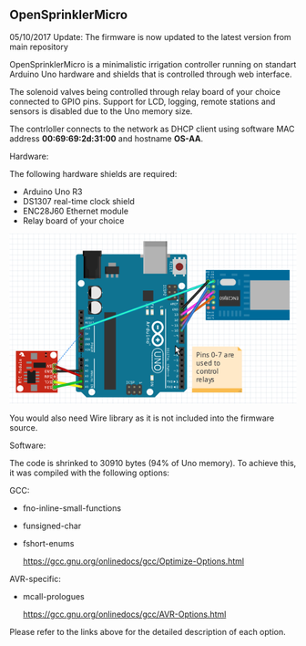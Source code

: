 OpenSprinklerMicro
--

05/10/2017 Update:
The firmware is now updated to the latest version from main repository

OpenSprinklerMicro is a minimalistic irrigation controller running on standart Arduino Uno hardware and shields that is controlled through web interface.

The solenoid valves being controlled through relay board of your choice connected to GPIO pins. Support for LCD, logging, remote stations and sensors is disabled due to the Uno memory size.
 
The contrloller connects to the network as DHCP client using software MAC address **00:69:69:2d:31:00** and hostname **OS-AA**.
 
Hardware:

The following hardware shields are required:

- Arduino Uno R3
- DS1307 real-time clock shield
- ENC28J60 Ethernet module
- Relay board of your choice
 
![alt tag](OpenSprinklerMicro_bb.png)

You would also need Wire library as it is not included into the firmware source.

Software:

 The code is shrinked to 30910 bytes (94% of Uno memory). To achieve this, it was compiled with the following options:
 
GCC:
 
- fno-inline-small-functions
- funsigned-char
- fshort-enums
 
  https://gcc.gnu.org/onlinedocs/gcc/Optimize-Options.html
 
AVR-specific:
 
- mcall-prologues
 
  https://gcc.gnu.org/onlinedocs/gcc/AVR-Options.html
 
Please refer to the links above for the detailed description of each option.  
